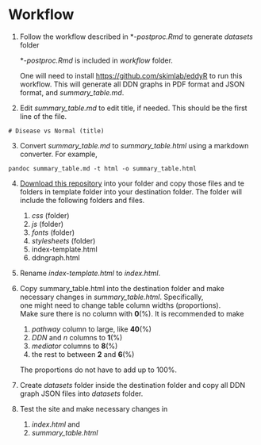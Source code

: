 # Workflow

1. Follow the workflow described in **-postproc.Rmd* to generate *datasets* folder

   **-postproc.Rmd* is included in *workflow* folder.

   One will need to install https://github.com/skimlab/eddyR to run this workflow.
   This will generate all DDN graphs in PDF format and JSON format, and *summary_table.md*.


2. Edit *summary_table.md* to edit title, if needed.  This should be the first line of the file.

```
# Disease vs Normal (title)
```

3. Convert *summary_table.md* to *summary_table.html* using a markdown converter.  For example, 

```shell
pandoc summary_table.md -t html -o summary_table.html
```

4. [Download this repository](https://github.com/skimlab/eddy-postproc/archive/refs/heads/main.zip) into your folder and copy those files and te folders in template folder into your destination folder.  The folder will include the following folders and files.
   1. *css* (folder)
   2. *js* (folder)
   3. *fonts* (folder)
   4. *stylesheets* (folder)
   5. index-template.html
   6. ddngraph.html

5. Rename *index-template.html* to *index.html*.  

6. Copy summary_table.html into the destination folder and 
   make necessary changes in *summary_table.html*.  Specifically,  
   one might need to change table column widths (proportions).  
   Make sure there is no column with **0**(%). 
   It is recommended to make 
   1. *pathway* column to large, like **40**(%)
   2. *DDN* and *n* columns to **1**(%)
   3. *mediator* columns to **8**(%)
   4. the rest to between **2** and **6**(%)

   The proportions do not have to add up to 100%.


7. Create *datasets* folder inside the destination folder and copy all DDN graph JSON files into *datasets* folder.

8. Test the site and make necessary changes in
   1. *index.html* and 
   2. *summary_table.html*


